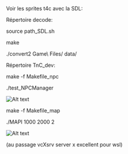Voir les sprites t4c avec la SDL:

Répertoire decode:

source path_SDL.sh

make

./convert2 Game\ Files/ data/

<p>Répertoire TnC_dev:</p>

make -f Makefile_npc

./test_NPCManager

![ Alt text](SDL_monsters.gif) 

make -f Makefile_map

./MAPI 1000 2000 2


![ Alt text](SDL_maps.gif) 



(au passage vcXsrv server x excellent pour wsl)
